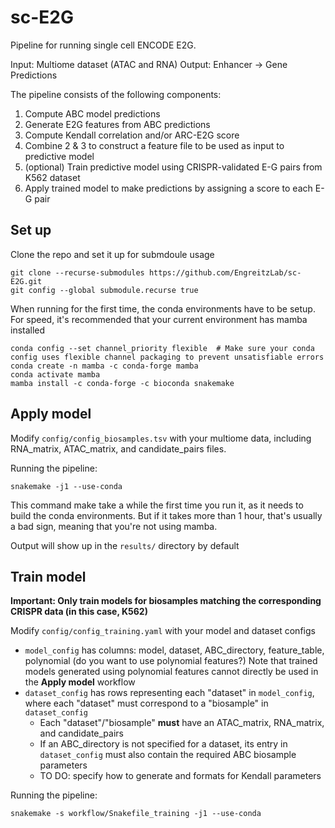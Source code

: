 # sc-E2G
Pipeline for running single cell ENCODE E2G.

Input: Multiome dataset (ATAC and RNA)
Output: Enhancer -> Gene Predictions

The pipeline consists of the following components:
1. Compute ABC model predictions
2. Generate E2G features from ABC predictions
3. Compute Kendall correlation and/or ARC-E2G score
4. Combine 2 & 3 to construct a feature file to be used as input to predictive model
5. (optional) Train predictive model using CRISPR-validated E-G pairs from K562 dataset
6. Apply trained model to make predictions by assigning a score to each E-G pair

## Set up
Clone the repo and set it up for submdoule usage
```
git clone --recurse-submodules https://github.com/EngreitzLab/sc-E2G.git
git config --global submodule.recurse true
```

When running for the first time, the conda environments have to be setup.
For speed, it's recommended that your current environment has mamba installed

```
conda config --set channel_priority flexible  # Make sure your conda config uses flexible channel packaging to prevent unsatisfiable errors
conda create -n mamba -c conda-forge mamba
conda activate mamba
mamba install -c conda-forge -c bioconda snakemake
```

## Apply model
Modify `config/config_biosamples.tsv` with your multiome data, including RNA_matrix, ATAC_matrix, and candidate_pairs files. 

Running the pipeline:
```
snakemake -j1 --use-conda
```
This command make take a while the first time you run it, as it needs to build the conda environments. 
But if it takes more than 1 hour, that's usually a bad sign, meaning that you're not using mamba.

Output will show up in the `results/` directory by default

## Train model

**Important: Only train models for biosamples matching the corresponding CRISPR data (in this case, K562)**

Modify `config/config_training.yaml` with your model and dataset configs
- `model_config` has columns: model, dataset, ABC_directory, feature_table, polynomial (do you want to use polynomial features?) 
Note that trained models generated using polynomial features cannot directly be used in the **Apply model** workflow
- `dataset_config` has rows representing each "dataset"  in `model_config`, where each "dataset" must correspond to a "biosample" in `dataset_config`
    - Each "dataset"/"biosample" **must** have an ATAC_matrix, RNA_matrix, and candidate_pairs
    - If an ABC_directory is not specified for a dataset, its entry in `dataset_config` must also contain the required ABC biosample parameters
    - TO DO: specify how to generate and formats for Kendall parameters

Running the pipeline:
```
snakemake -s workflow/Snakefile_training -j1 --use-conda
```